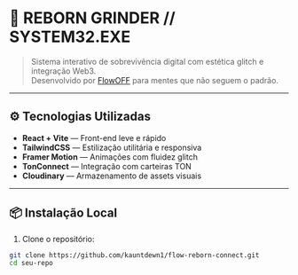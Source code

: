 # 🧠 REBORN GRINDER // SYSTEM32.EXE

> Sistema interativo de sobrevivência digital com estética glitch e integração Web3.  
> Desenvolvido por [FlowOFF](https://flowoff.xyz) para mentes que não seguem o padrão.

---

## ⚙️ Tecnologias Utilizadas

- **React + Vite** — Front-end leve e rápido
- **TailwindCSS** — Estilização utilitária e responsiva
- **Framer Motion** — Animações com fluidez glitch
- **TonConnect** — Integração com carteiras TON
- **Cloudinary** — Armazenamento de assets visuais

---

## 📦 Instalação Local

1. Clone o repositório:

```bash
git clone https://github.com/kauntdewn1/flow-reborn-connect.git
cd seu-repo
